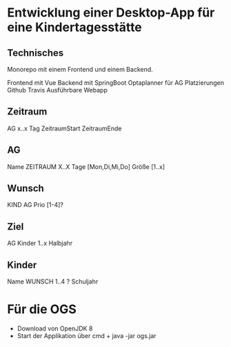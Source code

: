 # Entwicklung einer Desktop-App für eine Kindertagesstätte

## Technisches

Monorepo mit einem Frontend und einem Backend.

Frontend mit Vue
Backend mit SpringBoot
Optaplanner für AG Platzierungen
Github
Travis
Ausführbare Webapp
## Zeitraum

AG x..x
Tag
ZeitraumStart
ZeitraumEnde


## AG

Name
ZEITRAUM X..X
Tage [Mon,Di,Mi,Do]
Größe [1..x]

## Wunsch

KIND
AG
Prio [1-4]?

## Ziel

AG
Kinder 1..x
Halbjahr 


## Kinder

Name
WUNSCH 1..4 ?
Schuljahr

# Für die OGS

- Download von OpenJDK 8
- Start der Applikation über cmd + java -jar ogs.jar

